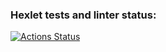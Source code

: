 ### Hexlet tests and linter status:
[![Actions Status](https://github.com/t-pmerkushkin/qa-auto-engineer-python-tw-project-49/actions/workflows/hexlet-check.yml/badge.svg)](https://github.com/t-pmerkushkin/qa-auto-engineer-python-tw-project-49/actions)